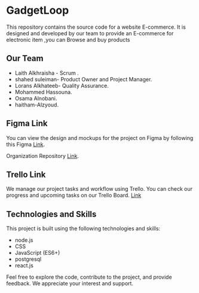# GadgetLoop
This repository contains the source code for a website E-commerce. It is designed and developed by our team to provide an E-commerce for electronic item ,you can Browse and buy products


## Our Team
* Laith Alkhraisha - Scrum .
* shahed suleiman- Product Owner and Project Manager.
* Lorans Alkhateeb- Quality Assurance.
* Mohammed Hassouna.
* Osama Alnobani.
* haitham-Alzyoud.

## Figma Link
You can view the design and mockups for the project on Figma by following this Figma [Link](https://www.figma.com/files/team/1301523377923123167/Gadget-Website?fuid=1283777860593461131).




Organization Repository [Link](https://github.com/GadgetLoop/GadgetLoop).
## Trello Link
We manage our project tasks and workflow using Trello. You can check our progress and upcoming tasks on our Trello Board.
[Link](https://trello.com/b/cES0JfFQ/my-trello-board)

## Technologies and Skills
This project is built using the following technologies and skills:

* node.js
* CSS
* JavaScript (ES6+)
* postgresql
* react.js 


Feel free to explore the code, contribute to the project, and provide feedback. We appreciate your interest and support.
